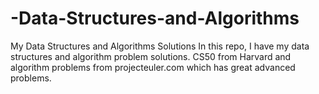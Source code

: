 # -Data-Structures-and-Algorithms
My Data Structures and Algorithms Solutions 
In this repo, I have my data structures and algorithm problem solutions. CS50 from Harvard and algorithm problems from projecteuler.com which has great advanced problems.
